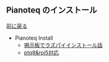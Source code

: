 ## Pianoteq のインストール

[前に戻る](raspi_main.md)

- Pianoteq Install
    - [掲示板でラズパイインストール話](https://forum.modartt.com/viewtopic.php?id=8268)
    - [ptq8&rpi5対応](https://github.com/Hillcow/pianoteq-pi/tree/main)
